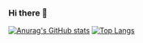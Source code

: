 ### Hi there 👋
[![Anurag's GitHub stats](https://github-readme-stats.vercel.app/api?username=ChikaraHanakawa&theme=onedark&show_icons=true)](https://github.com/anuraghazra/github-readme-stats)
[![Top Langs](https://github-readme-stats.vercel.app/api/top-langs/?username=ChikaraHanakawa&theme=onedark
)](https://github.com/anuraghazra/github-readme-stats)

<!--
**ChikaraHanakawa/ChikaraHanakawa** is a ✨ _special_ ✨ repository because its `README.md` (this file) appears on your GitHub profile.

Here are some ideas to get you started:

- 🔭 I’m currently working on ...
- 🌱 I’m currently learning ...
- 👯 I’m looking to collaborate on ...
- 🤔 I’m looking for help with ...
- 💬 Ask me about ...
- 📫 How to reach me: ...
- 😄 Pronouns: ...
- ⚡ Fun fact: ...
-->
